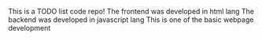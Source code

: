 This is a TODO list code repo!
The frontend was developed in html lang
The backend was developed in javascript lang
This is one of the basic webpage development
